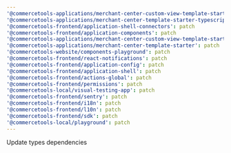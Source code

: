 ```yaml
---
'@commercetools-applications/merchant-center-custom-view-template-starter-typescript': patch
'@commercetools-applications/merchant-center-template-starter-typescript': patch
'@commercetools-frontend/application-shell-connectors': patch
'@commercetools-frontend/application-components': patch
'@commercetools-applications/merchant-center-custom-view-template-starter': patch
'@commercetools-applications/merchant-center-template-starter': patch
'@commercetools-website/components-playground': patch
'@commercetools-frontend/react-notifications': patch
'@commercetools-frontend/application-config': patch
'@commercetools-frontend/application-shell': patch
'@commercetools-frontend/actions-global': patch
'@commercetools-frontend/permissions': patch
'@commercetools-local/visual-testing-app': patch
'@commercetools-frontend/sentry': patch
'@commercetools-frontend/i18n': patch
'@commercetools-frontend/l10n': patch
'@commercetools-frontend/sdk': patch
'@commercetools-local/playground': patch
---
```


Update types dependencies
